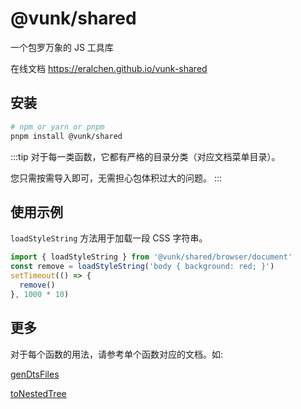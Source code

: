 # @vunk/shared

一个包罗万象的 JS 工具库


在线文档 https://eralchen.github.io/vunk-shared


## 安装


```bash
# npm or yarn or pnpm
pnpm install @vunk/shared
```

:::tip
对于每一类函数，它都有严格的目录分类（对应文档菜单目录）。

您只需按需导入即可，无需担心包体积过大的问题。
:::

## 使用示例

`loadStyleString` 方法用于加载一段 CSS 字符串。

```ts
import { loadStyleString } from '@vunk/shared/browser/document'
const remove = loadStyleString('body { background: red; }')
setTimeout(() => {
  remove()
}, 1000 * 10)
```

## 更多

对于每个函数的用法，请参考单个函数对应的文档。如:

[genDtsFiles](https://eralchen.github.io/vunk-shared/zh-CN/build/morph/genDtsFiles)

[toNestedTree](https://eralchen.github.io/vunk-shared/zh-CN/data/tree/toNestedTree)

